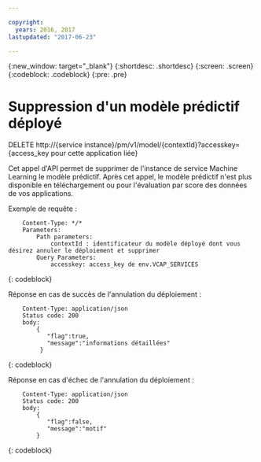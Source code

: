 ```yaml
---

copyright:
  years: 2016, 2017
lastupdated: "2017-06-23"

---
```


{:new_window: target="_blank"}
{:shortdesc: .shortdesc}
{:screen: .screen}
{:codeblock: .codeblock}
{:pre: .pre}

# Suppression d'un modèle prédictif déployé


DELETE http://{service
instance}/pm/v1/model/{contextId}?accesskey={access_key pour cette application
liée}

Cet appel d'API permet de supprimer de l'instance de service Machine
Learning le modèle prédictif. Après cet appel, le modèle prédictif n'est plus disponible en téléchargement ou pour l'évaluation par score des données de vos applications.

Exemple de requête :

```
    Content-Type: */*
    Parameters:
        Path parameters:
            contextId : identificateur du modèle déployé dont vous désirez annuler le déploiement et supprimer
        Query Parameters:
            accesskey: access_key de env.VCAP_SERVICES
```
{: codeblock}

Réponse en cas de succès de l'annulation du déploiement :

```
    Content-Type: application/json
    Status code: 200
    body:
        {
           "flag":true,
           "message":"informations détaillées"
         }
```
{: codeblock}

Réponse en cas d'échec de l'annulation du déploiement :

```
    Content-Type: application/json
    Status code: 200
    body:
        {
           "flag":false,
           "message":"motif"
        }
```
{: codeblock}

